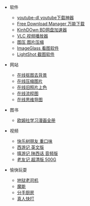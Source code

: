 - 软件
  - [youtube-dl youtube下载神器](youtubedl.md)
  - [Free Download Manager 万能下载](freedownload.md)
  - [KinhDOwn BD网盘加速器](kinhdown.md)
  - [VLC 视频播放器](vlcmedia.md)
  - [图压 图片压缩](tuya.md)
  - [ImageGlass 看图软件](imageglass.md)
  - [LightShot 截图软件](lightshot.md)

- 网站
  - [在线抠图去背景](removebg.md)
  - [在线压缩图片](squoosh.md)
  - [在线旧照片上色](colorize.md)
  - [在线流程图](code2flow.md)
  - [在线思维导图](mindmaps.md)

- 图书
  - [欧姆社学习漫画全册](oumu.md)

- 视频
  - [快乐树朋友 重口味](happytree.md)
  - [西游记 英文版](xiyouji_english.md)
  - [嘻游记 陕西话 音频版](xiyouji_audio.md)
  - [老友记 超清版 500G](friends.md)

- 愉快玩耍
  - [地狱老司机](wait.md)
  - [魔能](wait.md)
  - [分手厨房](wait.md)
  - [真人快打](wait.md)